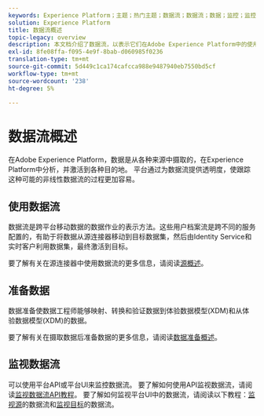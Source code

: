 ```yaml
---
keywords: Experience Platform；主题；热门主题；数据流；数据流；数据；监控；监控数据流；监控数据流；监控数据流；监控数据流；监控数据流；流程；流服务；
solution: Experience Platform
title: 数据流概述
topic-legacy: overview
description: 本文档介绍了数据流，以表示它们在Adobe Experience Platform中的使用方式。
exl-id: 8fe08ffa-f095-4e9f-8bab-d060985f0236
translation-type: tm+mt
source-git-commit: 5d449c1ca174cafcca988e9487940eb7550bd5cf
workflow-type: tm+mt
source-wordcount: '238'
ht-degree: 5%

---
```


# 数据流概述

在Adobe Experience Platform，数据是从各种来源中摄取的，在Experience Platform中分析，并激活到各种目的地。 平台通过为数据流提供透明度，使跟踪这种可能的非线性数据流的过程更加容易。

## 使用数据流

数据流是跨平台移动数据的数据作业的表示方法。这些用户档案流是跨不同的服务配置的，有助于将数据从源连接器移动到目标数据集，然后由Identity Service和实时客户利用数据集，最终激活到目标。

要了解有关在源连接器中使用数据流的更多信息，请阅读[源概述](../sources/home.md)。

## 准备数据

数据准备使数据工程师能够映射、转换和验证数据到体验数据模型(XDM)和从体验数据模型(XDM)的数据。

要了解有关在摄取数据后准备数据的更多信息，请阅读[数据准备概述](../data-prep/home.md)。

## 监视数据流

可以使用平台API或平台UI来监控数据流。 要了解如何使用API监视数据流，请阅读[监视数据流API教程](./api/monitor.md)。 要了解如何监视平台UI中的数据流，请阅读以下教程：[监视源](./ui/monitor-sources.md)的数据流和[监视目标](./ui/monitor-destinations.md)的数据流。
